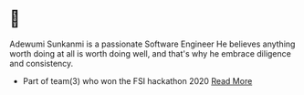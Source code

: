 # 👋
  Adewumi Sunkanmi is a passionate Software Engineer
  He believes anything worth doing at all is worth doing well, and that's why he embrace diligence and consistency.
- Part of team(3) who won the FSI hackathon 2020 [Read More](https://www.efina.org.ng/media-room/team-inclusion-wins-efinas-fintech4wd-hackathon)



